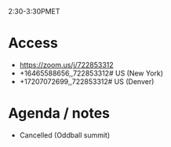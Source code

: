2:30-3:30PMET

# Access

* https://zoom.us/j/722853312
* +16465588656,,722853312# US (New York)
* +17207072699,,722853312# US (Denver)

# Agenda / notes

* Cancelled (Oddball summit)
